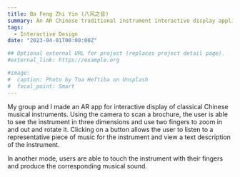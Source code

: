 ```yaml
---
title: Ba Feng Zhi Yin (八风之音)
summary: An AR Chinese traditional instrument interactive display application.
tags:
  - Interactive Design
date: "2023-04-01T00:00:00Z"

## Optional external URL for project (replaces project detail page).
#external_link: https://example.org

#image:
#  caption: Photo by Toa Heftiba on Unsplash
#  focal_point: Smart
---
```


My group and I made an AR app for interactive display of classical Chinese musical instruments. Using the camera to scan a brochure, the user is able to see the instrument in three dimensions and use two fingers to zoom in and out and rotate it. Clicking on a button allows the user to listen to a representative piece of music for the instrument and view a text description of the instrument.

In another mode, users are able to touch the instrument with their fingers and produce the corresponding musical sound.